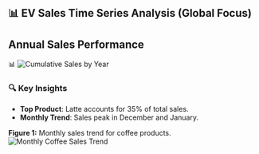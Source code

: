 ## 📊 EV Sales Time Series Analysis (Global Focus)

## Annual Sales Performance

📊 ![Cumulative Sales by Year](charts/yearly-sales-bar.png)


### 🔍 Key Insights
- **Top Product**: Latte accounts for 35% of total sales.
- **Monthly Trend**: Sales peak in December and January.

**Figure 1:** Monthly sales trend for coffee products.  
![Monthly Coffee Sales Trend](images/coffee_trends.png)
